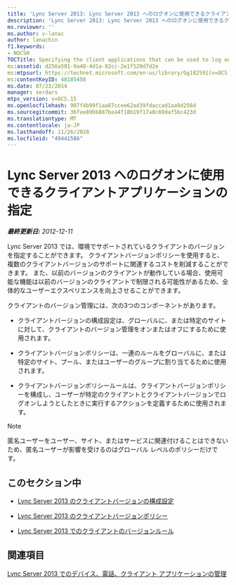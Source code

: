 ```yaml
---
title: 'Lync Server 2013: Lync Server 2013 へのログオンに使用できるクライアントアプリケーションの指定'
description: 'Lync Server 2013: Lync Server 2013 へのログオンに使用できるクライアントアプリケーションを指定します。'
ms.reviewer: ''
ms.author: v-lanac
author: lanachin
f1.keywords:
- NOCSH
TOCTitle: Specifying the client applications that can be used to log on to Lync Server 2013
ms:assetid: d256a581-9a48-4d1a-82cc-2e1f520d7d2e
ms:mtpsurl: https://technet.microsoft.com/en-us/library/Gg182591(v=OCS.15)
ms:contentKeyID: 48185450
ms.date: 07/23/2014
manager: serdars
mtps_version: v=OCS.15
ms.openlocfilehash: 907f4b99f1aa87ccee62ad39fdaccad1aa9d256d
ms.sourcegitcommit: 36fee89bb887bea4f18b19f17a8c69daf5bc423d
ms.translationtype: MT
ms.contentlocale: ja-JP
ms.lasthandoff: 11/26/2020
ms.locfileid: "49441586"
---
```

# <a name="specifying-the-client-applications-that-can-be-used-to-log-on-to-lync-server-2013"></a>Lync Server 2013 へのログオンに使用できるクライアントアプリケーションの指定

<div data-xmlns="http://www.w3.org/1999/xhtml">

<div class="topic" data-xmlns="http://www.w3.org/1999/xhtml" data-msxsl="urn:schemas-microsoft-com:xslt" data-cs="https://msdn.microsoft.com/">

<div data-asp="https://msdn2.microsoft.com/asp">



</div>

<div id="mainSection">

<div id="mainBody">

<span> </span>

_**最終更新日:** 2012-12-11_

Lync Server 2013 では、環境でサポートされているクライアントのバージョンを指定することができます。 クライアントバージョンポリシーを使用すると、複数のクライアントバージョンのサポートに関連するコストを削減することができます。 また、以前のバージョンのクライアントが動作している場合、使用可能な機能は以前のバージョンのクライアントで制限される可能性があるため、全体的なユーザーエクスペリエンスを向上させることができます。

クライアントのバージョン管理には、次の3つのコンポーネントがあります。

  - クライアントバージョンの構成設定は、グローバルに、または特定のサイトに対して、クライアントのバージョン管理をオンまたはオフにするために使用されます。

  - クライアントバージョンポリシーは、一連のルールをグローバルに、または特定のサイト、プール、またはユーザーのグループに割り当てるために使用されます。

  - クライアントバージョンポリシールールは、クライアントバージョンポリシーを構成し、ユーザーが特定のクライアントとクライアントバージョンでログオンしようとしたときに実行するアクションを定義するために使用されます。

<div>


> [!NOTE]  
> 匿名ユーザーをユーザー、サイト、またはサービスに関連付けることはできないため、匿名ユーザーが影響を受けるのはグローバル レベルのポリシーだけです。



</div>

<div>

## <a name="in-this-section"></a>このセクション中

  - [Lync Server 2013 のクライアントバージョンの構成設定](lync-server-2013-client-version-configuration-settings.md)

  - [Lync Server 2013 のクライアントバージョンポリシー](lync-server-2013-client-version-policies.md)

  - [Lync Server 2013 でのクライアントのバージョンルール](lync-server-2013-client-version-rules.md)

</div>

<div>

## <a name="see-also"></a>関連項目


[Lync Server 2013 でのデバイス、電話、クライアント アプリケーションの管理](lync-server-2013-managing-devices-phones-and-client-applications.md)  
  

</div>

</div>

<span> </span>

</div>

</div>

</div>

